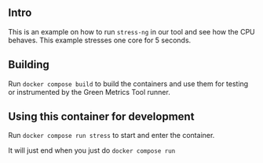 ## Intro

This is an example on how to run `stress-ng` in our tool and see how the CPU behaves.
This example stresses one core for 5 seconds.


## Building

Run `docker compose build` to build the containers and use them for testing or
instrumented by the Green Metrics Tool runner.


## Using this container for development

Run `docker compose run stress` to start and enter the container.

It will just end when you just do `docker compose run`